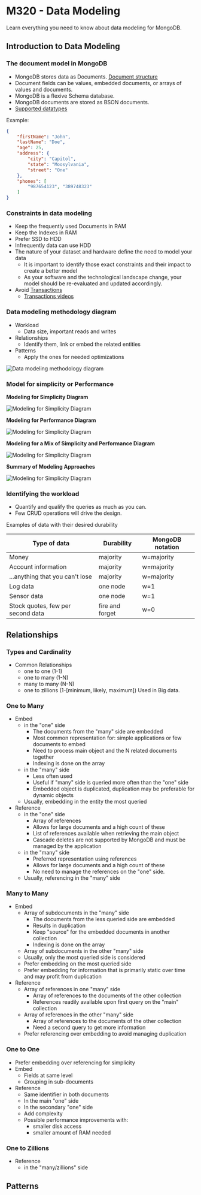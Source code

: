 # M320 - Data Modeling
Learn everything you need to know about data modeling for MongoDB.

## Introduction to Data Modeling
### The document model in MongoDB
- MongoDB stores data as Documents. [Document structure][documentStructure]
- Document fields can be values, embedded documents, or arrays of values and documents.
- MongoDB is a flexive Schema database.
- MongoDB documents are stored as BSON documents.
- [Supported datatypes][supportDatatypes]

Example:

```json
{
    "firstName": "John",
    "lastName": "Doe",
    "age": 25,
    "address": {
        "city": "Capitol",
        "state": "Moosylvania",
        "street": "One"
    },
    "phones": [
        "987654123", "389748323"
    ]
}
```


### Constraints in data modeling

- Keep the frequently used Documents in RAM
- Keep the Indexes in RAM
- Prefer SSD to HDD
- Infrequently data can use HDD
- The nature of your dataset and hardware define the need to model your data
  - It is important to identify those exact constraints and their impact to create a better model
  - As your software and the technological landscape change, your model should be re-evaluated and updated accordingly.
- Avoid [Transactions][transactions]
  - [Transactions videos][transactionVideos]


### Data modeling methodology diagram
- Workload
  - Data size, important reads and writes
- Relationships
  - Identify them, link or embed the related entities
- Patterns
  - Apply the ones for needed optimizations

![Data modeling methodology diagram](/images/m320-methodology-diagram.png ':size=300xHEIGHT')


### Model for simplicity or Performance
**Modeling for Simplicity Diagram**

![Modeling for Simplicity Diagram](/images/m320-modeling-simplicity-diagram.png ':size=300xHEIGHT')

**Modeling for Performance Diagram**

![Modeling for Simplicity Diagram](/images/m320-modeling-performance-diagram.png ':size=300xHEIGHT')

**Modeling for a Mix of Simplicity and Performance Diagram**

![Modeling for Simplicity Diagram](/images/m320-modeling-mix-diagram.png ':size=300xHEIGHT')

**Summary of Modeling Approaches**

![Modeling for Simplicity Diagram](/images/m320-modeling-summary.png ':size=300xHEIGHT')


### Identifying the workload
- Quantify and qualify the queries as much as you can.
- Few CRUD operations will drive the design.

Examples of data with their desired durability

| Type of data                      | Durability      | MongoDB notation |
| --------------------------------- | --------------- | ---------------- |
| Money                             | majority        | w=majority       |
| Account information               | majority        | w=majority       |
| ...anything that you can't lose   | majority        | w=majority       |
| Log data                          | one node        | w=1              |
| Sensor data                       | one node        | w=1              |
| Stock quotes, few per second data | fire and forget | w=0              |



## Relationships
### Types and Cardinality
- Common Relationships
  - one to one (1-1)
  - one to many (1-N)
  - many to many (N-N)
  - one to zillions (1-[minimum, likely, maximum]) Used in Big data.

### One to Many
- Embed
  - in the "one" side
    - The documents from the "many" side are embedded
    - Most common representation for: simple applications or few documents to embed
    - Need to process main object and the N related documents together
    - Indexing is done on the array
  - in the "many" side
    - Less often used
    - Useful if "many" side is queried more often than the "one" side
    - Embedded object is duplicated, duplication may be preferable for dynamic objects
  - Usually, embedding in the entity the most queried
- Reference
  - in the "one" side
    - Array of references
    - Allows for large documents and a high count of these
    - List of references available when retrieving the main object
    - Cascade deletes are not supported by MongoDB and must be managed by the application
  - in the "many" side
    - Preferred representation using references
    - Allows for large documents and a high count of these
    - No need to manage the references on the "one" side.
  - Usually, referencing in the "many" side

### Many to Many
- Embed
  - Array of subdocuments in the "many" side
    - The documents from the less queried side are embedded
    - Results in duplication
    - Keep "source" for the embedded documents in another collection
    - Indexing is done on the array
  - Array of subdocuments in the other "many" side
  - Usually, only the most queried side is considered
  - Prefer embedding on the most queried side
  - Prefer embedding for information that is primarily static over time and may profit from duplication
- Reference
  - Array of references in one "many" side
    - Array of references to the documents of the other collection
    - References readily available upon first query on the "main" collection
  - Array of references in the other "many" side
    - Array of references to the documents of the other collection
    - Need a second query to get more information
  - Prefer referencing over embedding to avoid managing duplication

### One to One
- Prefer embedding over referencing for simplicity
- Embed
  - Fields at same level
  - Grouping in sub-documents
- Reference
  - Same identifier in both documents
  - In the main "one" side
  - In the secondary "one" side
  - Add complexity
  - Possible performance improvements with:
    - smaller disk access
    - smaller amount of RAM needed

### One to Zillions
- Reference
  - in the "many/zillions" side


## Patterns

[documentStructure]: https://docs.mongodb.com/manual/core/data-modeling-introduction/#document-structure
[supportDatatypes]: https://docs.mongodb.com/master/reference/bson-types/
[transactions]: https://docs.mongodb.com/manual/core/transactions/
[transactionVideos]: https://www.mongodb.com/transactions
